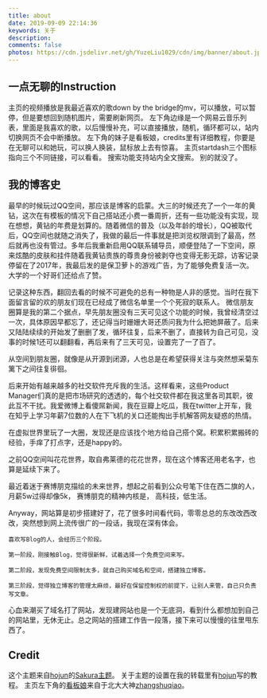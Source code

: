 ```yaml
---
title: about
date: 2019-09-09 22:14:36
keywords: 关于
description:
comments: false
photos: https://cdn.jsdelivr.net/gh/YuzeLiu1029/cdn/img/banner/about.jpg
---
```

## 一点无聊的Instruction
主页的视频播放是我最近喜欢的歌down by the bridge的mv，可以播放，可以暂停，但是要想回到随机图片，需要刷新网页。
左下角边缘是一个网易云音乐列表，里面是我喜欢的歌，以后慢慢补充，可以直接播放，随机，循环都可以，站内切换网页不会中断播放。
左下角的妹子是看板娘，credits里有详细教程，你要是在无聊可以和她玩，可以换人换装，鼠标放上去有惊喜。
主页startdash三个图标指向三个不同链接，可以看看。
搜索功能支持站内全文搜索。
别的就没了。

## 我的博客史
最早的时候玩过QQ空间，那应该是博客的启蒙。大三的时候还充了一个一年的黄钻，这次在有模板的情况下自己搭站还小费一番周折，还有一些功能没有实现，现在想想，黄钻的年费是划算的。随着微信的普及（以及年龄的增长），QQ被取代后，QQ空间也就随之消失了，我做的最后一件事就是把浏览权限调到了最高，然后就再也没有管过。多年后我重新启用QQ联系辅导员，顺便登陆了一下空间，原来炫酷的皮肤和挂件随着我黄钻贵族的尊贵身份被剥夺也变得无影无踪，访客记录停留在了2017年，我最后发的是保卫萝卜的游戏广告，为了能够免费复活一次。大学的一个好哥们还给点了赞。

记录这种东西，翻回去看的时候不可避免的总有一种物是人非的感觉。当时在我下面留言留的欢的朋友们现在已经成了微信名单里一个个死寂的联系人。
微信朋友圈算是我的第二个据点，早先朋友圈没有三天可见这个功能的时候，我曾经清空过一次，具体原因早都忘了，还记得当时姗姗大哥还质问我为什么把她屏蔽了。后来又陆陆续续的开始发了删删了发，循环往复，后来不删了，直接转为自己可见，没事的时候1还可以翻翻看，再后来有了三天可见，设置完了一了百了。

从空间到朋友圈，就像是从开源到闭源，人也总是在希望获得关注与突然想采菊东篱下之间往复徘徊。

后来开始有越来越多的社交软件充斥我的生活。这样看来，这些Product Manager们真的是把市场研究的透透的，每个社交软件都在我这里各司其职，彼此互不干扰。我爱微博上看傻屌新闻，我在豆瓣上吃瓜，我在twitter上开车，我在知乎上学习年薪7位数的人在下飞机的关口还能掏出手机解答网友疑惑的热情。

在虚拟世界里玩了一大圈，发现还是应该找个地方给自己搭个窝。积累积累搬砖的经验，手痒了打点字，还是happy的。

之前QQ空间叫花花世界，取自弗莱德的花花世界，现在这个博客还用老名字，也算是延续下来了。

最近着迷于赛博朋克描绘的未来世界，想起之前看到公众号笔下住在西二旗的人，月薪5w过得却像5k， 赛博朋克的精神内核是， 高科技，低生活。

Anyway，网站算是初步搭建好了，花了很多时间看代码，零零总总的东改改西改改，突然想到网上流传很广的一段话，我现在深有体会。

```
喜欢写Blog的人，会经历三个阶段。

第一阶段，刚接触Blog，觉得很新鲜，试着选择一个免费空间来写。

第二阶段，发现免费空间限制太多，就自己购买域名和空间，搭建独立博客。

第三阶段，觉得独立博客的管理太麻烦，最好在保留控制权的前提下，让别人来管，自己只负责写文章。
```
心血来潮买了域名打了网站，发现建网站也是一个无底洞，看到什么都想加到自己的网站里，无休无止。总之网站的搭建工作告一段落，接下来可以慢慢的往里甩东西了。

## Credit
这个主题来自[hojun](https://sakura.hojun.cn/)的[Sakura主题](https://github.com/honjun/hexo-theme-sakura/blob/master/README.md)。
关于主题的设置在我的转载里有[hojun](https://sakura.hojun.cn/)写的教程。
主页左下角的[看板娘](https://github.com/stevenjoezhang/live2d-widget)来自于北大大神[zhangshuqiao](https://zhangshuqiao.org/)。

<!-- 因为vue和botui更新导至bug,现将对话移至js下的botui中配置 -->
<!--
{% raw %}
<div class="entry-content">
  <div class="moe-mashiro" style="text-align:center; font-size: 50px; margin-bottom: 20px;">[さくら荘のhojun]</div>
  <div id="hello-mashiro" class="popcontainer" style="min-height: 300px; padding: 2px 6px 4px; background-color: rgba(242, 242, 242, 0.5); border-radius: 10px;">
    <center>
    <p>
    </p>
    <h4>
    与&nbsp;<ruby>
    Mashiro&nbsp;<rp>
    （</rp>
    <rt>
    真（ま）白（しろ）</rt>
    <rp>
    ）</rp>
    </ruby>
    对话中...</h4>
    <p>
    </p>
    </center>
    <bot-ui></botui>
  </div>
</div>
<script src="/js/botui.js"></script>
<script>
bot_ui_ini()
</script>
{% endraw %}
-->
